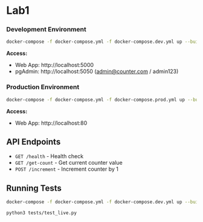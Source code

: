 # Lab1

### Development Environment

```bash
docker-compose -f docker-compose.yml -f docker-compose.dev.yml up --build
```

**Access:**
- Web App: http://localhost:5000
- pgAdmin: http://localhost:5050 (admin@counter.com / admin123)

### Production Environment

```bash
docker-compose -f docker-compose.yml -f docker-compose.prod.yml up --build -d
```

**Access:**
- Web App: http://localhost:80

## API Endpoints

- `GET /health` - Health check
- `GET /get-count` - Get current counter value
- `POST /increment` - Increment counter by 1

## Running Tests

```bash
docker-compose -f docker-compose.yml -f docker-compose.dev.yml up --build

python3 tests/test_live.py
```